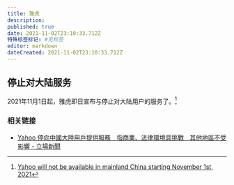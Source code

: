 ```yaml
---
title: 雅虎
description:
published: true
date: 2021-11-02T23:10:33.712Z
特殊标签标记: #无标签
editor: markdown
dateCreated: 2021-11-02T23:10:33.712Z
---
```


## 停止对大陆服务

2021年11月1日起，雅虎即日宣布与停止对大陆用户的服务了。[^yh]

[^yh]: [Yahoo will not be available in mainland China starting November 1st, 2021](https://web.archive.org/web/20211030031651/https://finance.yahoo.com/news/yahoo-will-not-be-available-in-mainland-china-starting-november-1st-2021-204939064.html)

### 相关链接

+ [Yahoo 停向中國大陸用戶提供服務　指商業、法律環境具挑戰　其他地區不受影響 - 立場新聞](https://web.archive.org/web/20211102131601/https://www.thestandnews.com/china/a_因應商業和法律環境具挑戰-yahoo-撤出中國大陸-其他地區服務不受影響)
